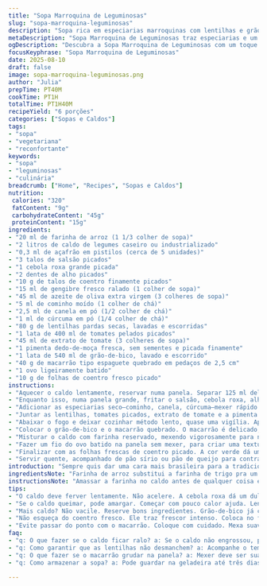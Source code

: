 ```yaml
---
title: "Sopa Marroquina de Leguminosas"
slug: "sopa-marroquina-leguminosas"
description: "Sopa rica em especiarias marroquinas com lentilhas e grão-de-bico, adaptada para o paladar brasileiro. Usamos farinha de arroz para dar leveza, substituímos alho-poró por cebola-roxa para um toque mais doce, e trocamos harissa por pimenta dedo-de-moça fresca, adicionando frescor e picância natural. O que importa é a técnica para incorporar o ovo sem talhar e cozinhar o macarrão sem virar papa. Ensinar o ponto certo de cozimento das lentilhas e uso das especiarias para intensificar aroma e sabor, sem exageros. Garantir textura com toque cítrico da coentro fresco no fim, para equilibrar a cremosidade e picância."
metaDescription: "Sopa Marroquina de Leguminosas traz especiarias e um toque brasileiro. Uma experiência única para seu paladar."
ogDescription: "Descubra a Sopa Marroquina de Leguminosas com um toque brasileiro. Uma mistura de sabores e texturas para aquecer seu dia."
focusKeyphrase: "Sopa Marroquina de Leguminosas"
date: 2025-08-10
draft: false
image: sopa-marroquina-leguminosas.png
author: "Julia"
prepTime: PT40M
cookTime: PT1H
totalTime: PT1H40M
recipeYield: "6 porções"
categories: ["Sopas e Caldos"]
tags:
- "sopa"
- "vegetariana"
- "reconfortante"
keywords:
- "sopa"
- "leguminosas"
- "culinária"
breadcrumb: ["Home", "Recipes", "Sopas e Caldos"]
nutrition: 
 calories: "320"
 fatContent: "9g"
 carbohydrateContent: "45g"
 proteinContent: "15g"
ingredients:
- "20 ml de farinha de arroz (1 1/3 colher de sopa)"
- "2 litros de caldo de legumes caseiro ou industrializado"
- "0,3 ml de açafrão em pistilos (cerca de 5 unidades)"
- "3 talos de salsão picados"
- "1 cebola roxa grande picada"
- "2 dentes de alho picados"
- "10 g de talos de coentro finamente picados"
- "15 ml de gengibre fresco ralado (1 colher de sopa)"
- "45 ml de azeite de oliva extra virgem (3 colheres de sopa)"
- "5 ml de cominho moído (1 colher de chá)"
- "2,5 ml de canela em pó (1/2 colher de chá)"
- "1 ml de cúrcuma em pó (1/4 colher de chá)"
- "80 g de lentilhas pardas secas, lavadas e escorridas"
- "1 lata de 400 ml de tomates pelados picados"
- "45 ml de extrato de tomate (3 colheres de sopa)"
- "1 pimenta dedo-de-moça fresca, sem sementes e picada finamente"
- "1 lata de 540 ml de grão-de-bico, lavado e escorrido"
- "40 g de macarrão tipo espaguete quebrado em pedaços de 2,5 cm"
- "1 ovo ligeiramente batido"
- "10 g de folhas de coentro fresco picado"
instructions:
- "Aquecer o caldo lentamente, reservar numa panela. Separar 125 ml dele para diluir a farinha de arroz, usando um batedor manual para evitar grumos, deixar repousar."
- "Enquanto isso, numa panela grande, fritar o salsão, cebola roxa, alho, talos de coentro e gengibre no azeite em fogo médio. Ficar atento para não queimar – mexer até que fique translúcido e aromático, uns 3-4 minutos. Isso libera o dulçor natural dos ingredientes."
- "Adicionar as especiarias seco–cominho, canela, cúrcuma–mexer rápido por um minuto para soltar aroma. Esquecer essa etapa deixa a sopa insossa."
- "Juntar as lentilhas, tomates picados, extrato de tomate e a pimenta dedo-de-moça. Incorporar o caldo quente com o açafrão já hidratado. A cor amarela vibrante mostra que o açafrão está fazendo efeito."
- "Abaixar o fogo e deixar cozinhar método lento, quase uma vigília. Após 35-40 minutos, checar as lentilhas: terão murchado e amolecido, mas não desmanchado. Se usar lentilha vermelha, tempos baixam; atenção para não virar papa."
- "Colocar o grão-de-bico e o macarrão quebrado. O macarrão é delicado, evitar cozinhar demais para não desmanchar e poluir o caldo. Deixar uns 8-10 minutos, mexendo de leve só para não grudar no fundo."
- "Misturar o caldo com farinha reservado, mexendo vigorosamente para não empelotar. Concentrar esse passo, pois o calor fará o caldo engrossar levemente e dar sedosidade."
- "Fazer um fio do ovo batido na panela sem mexer, para criar uma textura tipo 'nuvem' na sopa. Manter fogo baixo 1 minuto. Cozinhar rápido demais o ovo dá textura borrachuda; lento demais, o ovo vai para o fundo e perde a graça."
- "Finalizar com as folhas frescas de coentro picado. A cor verde dá um contraste que além de visual, refresca a combinação de especiarias fortes."
- "Servir quente, acompanhado de pão sírio ou pão de queijo para contraponto textural. Essa sopa não é só conforto – é um aprendizado de aroma e ritmo no fogão."
introduction: "Sempre quis dar uma cara mais brasileira para a tradicional sopa marroquina de leguminosas–o aroma das especiarias, a textura cremosa das lentilhas e grão-de-bico, tudo isso. No entanto, a harissa não tem muito espaço fácil nos supermercados daqui, e a farinha de trigo às vezes pesa demais. Trocar por farinha de arroz deixou o caldo mais leve, quase translúcido, e a pimenta dedo-de-moça trouxe uma picância natural, mais limpa. Confesso que no começo parecia complicado acertar o ponto do ovo e da massa sem virar papinha, mas é puro treino, cheiro do tempero no ar ajuda muito a saber a hora certa. Essa sopa é um clássico reinventado, com calma na cozinha e vontade de aprender a usar as mãos e a respiração para sentir cada passo."
ingredientsNote: "Farinha de arroz substitui a farinha de trigo pra um creme leve sem gluten. Pode trocar o salsão por alho-poró se quiser mais delicado e doce ou por cenoura ralada pra textura mais adocicada. A pimenta dedo-de-moça é uma opção natural para substituir harissa; se não tiver fresca, pode usar uma pasta de pimenta vermelha, mas cuidado com o sal. O caldo de legumes deve ser saboroso, feito em casa ou comprado de boa qualidade para dar profundidade. Lentilha pardinha tem resistência ideal para sopas; mexer sem agressão evita que desmanche. O macarrão quebrado é um trunfo para textura, mas só adicionar no final. OvO no final ajuda dar liga e enriquecimento, aposte na técnica para não talhar. Não pule o toque final do coentro, traz frescor necessário ao prato."
instructionsNote: "Amassar a farinha no caldo antes de qualquer coisa evita grumos, bate forte no batedor ou peneire direto se quiser segurança. Ferver as especiarias com os vegetais é fundamental para extrair o sabor certo. Observe o caldo; deve ter aroma forte, mas sem queimar ou azedar. Lentilhas inteiras mas macias mostram o ponto. Contar passos só ajuda até certo ponto, o olho e o nariz mandam. Fique ligado no macarrão, que cozinha e desgruda rápido; mexer errado leva a sopa colando no fundo e no fogão. Jogar o ovo em fio cria um contraste cremoso, mas nunca mexa esse momento. Cor e aroma indicam que chegou a hora de finalizar. Folhas frescas mantêm o prato vivo. Nunca deixe o prato descansar por horas, serve logo para manter a leveza. Se precisar mudar algo, a cebola roxa dá doçura curiosa comparada à branca; pode fazer toda diferença."
tips:
- "O caldo deve ferver lentamente. Não acelere. A cebola roxa dá um dulçor especial. Pouca pimenta na hora de refogar é essencial. Acompanhe o cheiro. Mude o tempo se necessário."
- "Se o caldo queimar, pode amargar. Começar com pouco calor ajuda. Lentilhas não devem desmanchar. Menos é mais. Conhecer a resistência ideal é uma chave. Aprender a olhar e sentir."
- "Mais caldo? Não vacile. Reserve bons ingredientes. Grão-de-bico já cozido é uma boa saída. Abrir mão do macarrão? Pode; mas a textura e o corpo, você perde. Brinque com o tempo."
- "Não esqueça do coentro fresco. Ele traz frescor intenso. Coloca no final. Sendo autêntico. Se não tiver, ervas como salsa podem ser boas também. Diferentes mas funcionais."
- "Evite passar do ponto com o macarrão. Coloque com cuidado. Mexa suavemente. Um toque azedo pode vir ao caldo. Mistura de temperos muito intensa pode querer apagar o sabor natural."
faq:
- "q: O que fazer se o caldo ficar ralo? a: Se o caldo não engrossou, pode adicionar mais farinha de arroz diluída. Mas mexa rápido. Cuidado para não empelotar. Coloque pouco."
- "q: Como garantir que as lentilhas não desmanchem? a: Acompanhe o tempo de cozimento. Menos calor, mais vigilância. Olhe a textura. Se elas murcharem mas não se quebrarem, é sinal."
- "q: O que fazer se o macarrão grudar na panela? a: Mexer deve ser suave. Se gruda, coloque um pouco de azeite. Mas só uma gota. O ideal é adicionar o macarrão nos últimos 10 minutos."
- "q: Como armazenar a sopa? a: Pode guardar na geladeira até três dias. Se aquecer, faça devagar. E observe o sabor. Outra opção é congelar por até um mês. Fica bem, mas pode mudar a textura."

---
```

